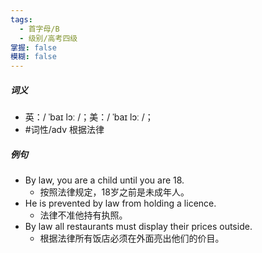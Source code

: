 ```yaml
---
tags:
  - 首字母/B
  - 级别/高考四级
掌握: false
模糊: false
---
```

##### 词义
- 英：/ ˈbaɪ lɔː /；美：/ ˈbaɪ lɔː /；
- #词性/adv  根据法律
##### 例句
- By law, you are a child until you are 18.
	- 按照法律规定，18岁之前是未成年人。
- He is prevented by law from holding a licence.
	- 法律不准他持有执照。
- By law all restaurants must display their prices outside.
	- 根据法律所有饭店必须在外面亮出他们的价目。

